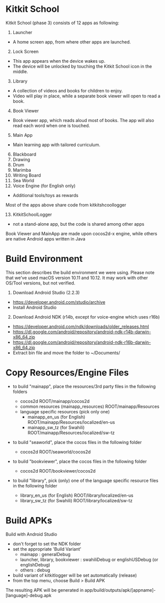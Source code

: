 # Kitkit School

Kitkit School (phase 3) consists of 12 apps as following:

1. Launcher
* A home screen app, from where other apps are launched.

2. Lock Screen
* This app appears when the device wakes up.
* The device will be unlocked by touching the Kitkit School icon in the middle.

3. Library
* A collection of videos and books for children to enjoy.
* Video will play in place, while a separate book viewer will open to read a book.

4. Book Viewer
* Book viewer app, which reads aloud most of books. The app will also read each word when one is touched.   

5. Main App
* Main learning app with tailored curriculum.

6. Blackboard
7. Drawing
8. Drum
9. Marimba
10. Writing Board
11. Sea World
12. Voice Engine (for English only) 
* Additional tools/toys as rewards

Most of the apps above share code from kitkitshcoollogger

13. KitkitSchoolLogger
* not a stand-alone app, but the code is shared among other apps


Book Viewer and MainApp are made upon cocos2d-x engine, while others are native Android apps written in Java


# Build Environment #

This section describes the build environment we were using.
Please note that we've used macOS version 10.11 and 10.12.
It may work with other OS/Tool versions, but not verified.




1. Download Android Studio (2.2.3)
* https://developer.android.com/studio/archive
* Install Android Studio


2. Download Android NDK (r14b, except for voice-engine which uses r16b) 
* https://developer.android.com/ndk/downloads/older_releases.html
* https://dl.google.com/android/repository/android-ndk-r14b-darwin-x86_64.zip
* https://dl.google.com/android/repository/android-ndk-r16b-darwin-x86_64.zip
* Extract bin file and move the folder to ~/Documents/





# Copy Resources/Engine Files #

* to build "mainapp", place the resources/3rd party files in the following folders
  * cocos2d
   ROOT/mainapp/cocos2d
  * common resources (mainapp_resources)
   ROOT/mainapp/Resources
  * language specific resources (pick only one) 
    * mainapp_en_us (for English)
    ROOT/mainapp/Resources/localized/en-us
    * mainapp_sw_tz (for Swahili) 
    ROOT/mainapp/Resources/localized/sw-tz

* to build "seaworld", place the cocos files in the following folder
  * cocos2d
  ROOT/seaworld/cocos2d

* to build "bookviewer",  place the cocos files in the following folder
  * cocos2d
  ROOT/bookviewer/cocos2d

* to build "library", pick (only) one of the language specific resource files in the following folder
  * library_en_us (for English) 
  ROOT/library/localized/en-us
  * library_sw_tz (for Swahili) 
  ROOT/library/localized/sw-tz




# Build APKs #


Build with Android Studio 

- don't forget to set the NDK folder
- set the appropriate 'Build Variant' 
   - mainapp : generalDebug
   - launcher, library, bookviewer : swahiliDebug or englishUSDebug (or englishDebug)
   - others : debug
- build variant of kitkitlogger will be set automatically (release)
- from the top menu, choose Build > Build APK

The resulting APK will be generated in app/build/outputs/apk/[appname]-[language]-debug.apk


